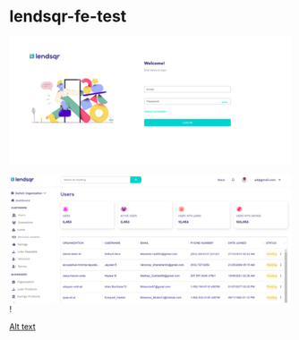 # lendsqr-fe-test

![Alt text](src/images/lendsqr-login.png)

![Alt text](src/images/lendsqr-users.png)!

[Alt text](src/images/lendsqr-details.png)

